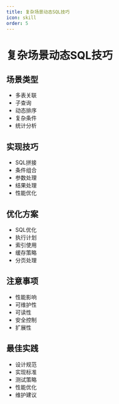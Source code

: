 ```yaml
---
title: 复杂场景动态SQL技巧
icon: skill
order: 5
---
```


# 复杂场景动态SQL技巧

## 场景类型
- 多表关联
- 子查询
- 动态排序
- 复杂条件
- 统计分析

## 实现技巧
- SQL拼接
- 条件组合
- 参数处理
- 结果处理
- 性能优化

## 优化方案
- SQL优化
- 执行计划
- 索引使用
- 缓存策略
- 分页处理

## 注意事项
- 性能影响
- 可维护性
- 可读性
- 安全控制
- 扩展性

## 最佳实践
- 设计规范
- 实现标准
- 测试策略
- 性能优化
- 维护建议
